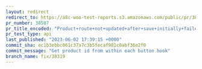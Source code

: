```yaml
---
layout: redirect
redirect_to: https://a8c-woo-test-reports.s3.amazonaws.com/public/pr/38507/api/index.html
pr_number: 38507
pr_title_encoded: "Product+route+not+updated+after+save+initially+failed+and+succeeded+after"
pr_test_type: api
last_published: "2023-06-02 17:39:15 +0000"
commit_sha: ec1b3ebbc061c37a7c3b5fecaf981c0abf36e2f0
commit_message: "Get product id from within each button hook"
branch_name: fix/38319
---
```

